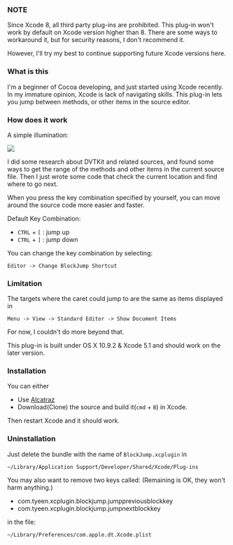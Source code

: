 ### NOTE
Since Xcode 8, all third party plug-ins are prohibited. This plug-in won't work by default on
Xcode version higher than 8. There are some ways to workaround it, but for security reasons,
I don't recommend it.

However, I'll try my best to continue supporting future Xcode versions here.

### What is this
I'm a beginner of Cocoa developing, and just started using Xcode recently.
In my immature opinion, Xcode is lack of navigating skills.
This plug-in lets you jump between methods, or other items in the source editor.

### How does it work
A simple illumination:

![](https://raw.github.com/tyeen/BlockJump/master/screen_record.gif)

I did some research about DVTKit and related sources, and found some ways to get the
range of the methods and other items in the current source file.
Then I just wrote some code that check the current location and find where to go next.

When you press the key combination specified by yourself, you can move around
the source code more easier and faster.

Default Key Combination:

* `CTRL` + `[` :  jump up
* `CTRL` + `]` :  jump down

You can change the key combination by selecting:

    Editor -> Change BlockJump Shortcut

### Limitation
The targets where the caret could jump to are the same as items displayed in

    Menu -> View -> Standard Editor -> Show Document Items

For now, I couldn't do more beyond that.

This plug-in is built under OS X 10.9.2 & Xcode 5.1 and should work on the later version.

### Installation
You can either

* Use [Alcatraz](http://alcatraz.io/)
* Download(Clone) the source and build it(`cmd` + `B`) in Xcode.

Then restart Xcode and it should work.

### Uninstallation
Just delete the bundle with the name of `BlockJump.xcplugin` in

    ~/Library/Application Support/Developer/Shared/Xcode/Plug-ins

You may also want to remove two keys called: (Remaining is OK, they won't harm anything.)

* com.tyeen.xcplugin.blockjump.jumppreviousblockkey
* com.tyeen.xcplugin.blockjump.jumpnextblockkey

in the file:

    ~/Library/Preferences/com.apple.dt.Xcode.plist
